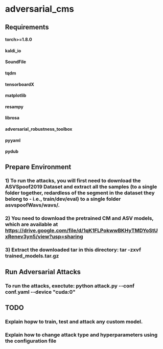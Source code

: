 # adversarial_cms

## Requirements
#### torch>=1.8.0
#### kaldi_io
#### SoundFile
#### tqdm
#### tensorboardX
#### matplotlib
#### resampy
#### librosa
#### adversarial_robustness_toolbox
#### pyyaml
#### pydub

## Prepare Environment
### 1) To run the attacks, you will first need to download the ASVSpoof2019 Dataset and extract all the samples (to a single folder together, redardless of the segment in the dataset they belong to - i.e., train/dev/eval) to a single folder asvspoofWavs/wavs/. 
### 2) You need to download the pretrained CM and ASV models, which are available at https://drive.google.com/file/d/1qK1FLPokwwBKHyTMDYoStUxRenev3yn5/view?usp=sharing
### 3) Extract the downloaded tar in this directory: tar -zxvf trained_models.tar.gz

## Run Adversarial Attacks
### To run the attacks, exectute: python attack.py --conf conf.yaml --device "cuda:0"

## TODO
### Explain hopw to train, test and attack any custom model. 
### Explain how to change attack type and hyperparameters using the configuration file

